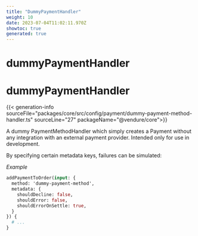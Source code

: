 ```yaml
---
title: "DummyPaymentHandler"
weight: 10
date: 2023-07-04T11:02:11.970Z
showtoc: true
generated: true
---
```

<!-- This file was generated from the Vendure source. Do not modify. Instead, re-run the "docs:build" script -->

# dummyPaymentHandler
<div class="symbol">


# dummyPaymentHandler

{{< generation-info sourceFile="packages/core/src/config/payment/dummy-payment-method-handler.ts" sourceLine="27" packageName="@vendure/core">}}

A dummy PaymentMethodHandler which simply creates a Payment without any integration
with an external payment provider. Intended only for use in development.

By specifying certain metadata keys, failures can be simulated:

*Example*

```GraphQL
addPaymentToOrder(input: {
  method: 'dummy-payment-method',
  metadata: {
    shouldDecline: false,
    shouldError: false,
    shouldErrorOnSettle: true,
  }
}) {
  # ...
}
```

</div>
